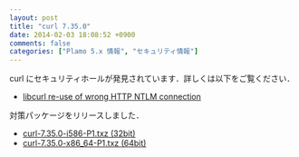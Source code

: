 ```yaml
---
layout: post
title: "curl 7.35.0"
date: 2014-02-03 18:08:52 +0900
comments: false
categories: ["Plamo 5.x 情報", "セキュリティ情報"]
---
```


curl にセキュリティホールが発見されています．詳しくは以下をご覧ください．

* [libcurl re-use of wrong HTTP NTLM connection](http://curl.haxx.se/docs/adv_20140129.html)

対策パッケージをリリースしました．

* [curl-7.35.0-i586-P1.txz (32bit)](ftp://plamo.linet.gr.jp/pub/Plamo-5.x/x86/plamo/01_minimum/network.txz/curl-7.35.0-i586-P1.txz)
* [curl-7.35.0-x86_64-P1.txz (64bit)](ftp://plamo.linet.gr.jp/pub/Plamo-5.x/x86_64/plamo/01_minimum/network.txz/curl-7.35.0-x86_64-P1.txz)
